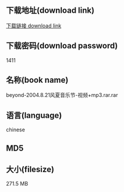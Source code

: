## 下载地址(download link)
[下载链接 download link](https://voluble-croquembouche-d321dc.netlify.app/?s=beyond-2004.8.21%E9%A3%8E%E5%A4%8F%E9%9F%B3%E4%B9%90%E8%8A%82-%E8%A7%86%E9%A2%91%2Bmp3.rar)

## 下载密码(download password)
1411

## 名称(book name)
beyond-2004.8.21风夏音乐节-视频+mp3.rar.rar

## 语言(language)
chinese

## MD5


## 大小(filesize)
271.5 MB
